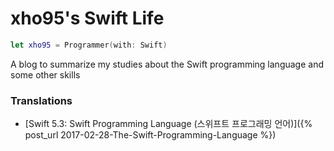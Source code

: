 
# xho95's Swift Life

```swift
let xho95 = Programmer(with: Swift)
```

A blog to summarize my studies about the Swift programming language and some other skills

### Translations

* [Swift 5.3: Swift Programming Language (스위프트 프로그래밍 언어)]({% post_url 2017-02-28-The-Swift-Programming-Language %})
